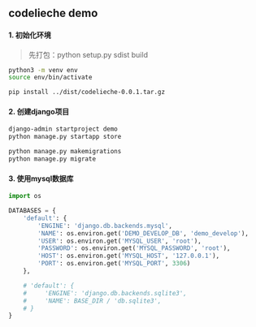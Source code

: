 ## codelieche demo

#### 1. 初始化环境
> 先打包：python setup.py sdist build

```bash
python3 -m venv env
source env/bin/activate

pip install ../dist/codelieche-0.0.1.tar.gz 
```

#### 2. 创建django项目
```bash
django-admin startproject demo
python manage.py startapp store

python manage.py makemigrations
python manage.py migrate
```


#### 3. 使用mysql数据库

```python
import os

DATABASES = {
    'default': {
        'ENGINE': 'django.db.backends.mysql',
        'NAME': os.environ.get('DEMO_DEVELOP_DB', 'demo_develop'),
        'USER': os.environ.get('MYSQL_USER', 'root'),
        'PASSWORD': os.environ.get('MYSQL_PASSWORD', 'root'),
        'HOST': os.environ.get('MYSQL_HOST', '127.0.0.1'),
        'PORT': os.environ.get('MYSQL_PORT', 3306)
    },

    # 'default': {
    #     'ENGINE': 'django.db.backends.sqlite3',
    #     'NAME': BASE_DIR / 'db.sqlite3',
    # }
}
```